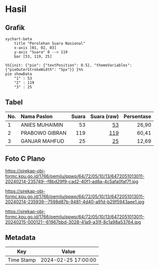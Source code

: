 # Hasil

## Grafik

```mermaid
xychart-beta
    title "Perolehan Suara Nasional"
    x-axis [01, 02, 03]
    y-axis "Suara" 0 --> 119
    bar [53, 119, 25]
```

```mermaid
%%{init: {"pie": {"textPosition": 0.5}, "themeVariables": {"pieOuterStrokeWidth": "5px"}} }%%
pie showData
    "1" : 53
    "2" : 119
    "3" : 25
```

## Tabel

| No. | Nama Paslon    | Suara | Suara (raw) | Persentase |
|:--- |:-------------- | -----:| -----------:| ----------:|
| 1   | ANIES MUHAIMIN | 53    | [53][p-1]   | 26,90      |
| 2   | PRABOWO GIBRAN | 119   | [119][p-2]  | 60,41      |
| 3   | GANJAR MAHFUD  | 25    | [25][p-3]   | 12,69      |


[p-1]: https://github.com/gigit-pemilu/pemilu-2024/blob/main/pilpres/hitung-suara/sub/64-kalimantan-timur/sub/72-kota-samarinda/sub/05-samarinda-utara/sub/1013-sempaja-timur/sub/011-tps/sub/paslon-1.txt
[p-2]: https://github.com/gigit-pemilu/pemilu-2024/blob/main/pilpres/hitung-suara/sub/64-kalimantan-timur/sub/72-kota-samarinda/sub/05-samarinda-utara/sub/1013-sempaja-timur/sub/011-tps/sub/paslon-2.txt
[p-3]: https://github.com/gigit-pemilu/pemilu-2024/blob/main/pilpres/hitung-suara/sub/64-kalimantan-timur/sub/72-kota-samarinda/sub/05-samarinda-utara/sub/1013-sempaja-timur/sub/011-tps/sub/paslon-3.txt

## Foto C Plano

https://sirekap-obj-formc.kpu.go.id/1766/pemilu/ppwp/64/72/05/10/13/6472051013011-20240214-235749--f8bd29f9-cad2-40f1-ad8a-4c5afa0faf7f.jpg

https://sirekap-obj-formc.kpu.go.id/1766/pemilu/ppwp/64/72/05/10/13/6472051013011-20240214-235939--7598d87b-9481-4d40-a91d-b29f5943aee1.jpg

https://sirekap-obj-formc.kpu.go.id/1766/pemilu/ppwp/64/72/05/10/13/6472051013011-20240215-000121--61967bbd-3028-41a9-a31f-8c1a98a53764.jpg


## Metadata

| Key        | Value               |
| ---------- | ------------------- |
| Time Stamp | 2024-02-25 17:00:00 |



